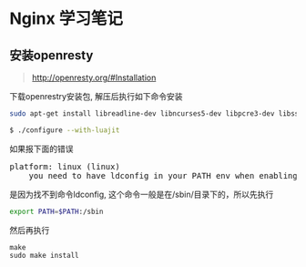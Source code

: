 # Nginx 学习笔记

## 安装openresty

> http://openresty.org/#Installation

下载openrestry安装包, 解压后执行如下命令安装

```bash
sudo apt-get install libreadline-dev libncurses5-dev libpcre3-dev libssl-dev perl make

$ ./configure --with-luajit
```

如果报下面的错误

<pre>
platform: linux (linux)
    you need to have ldconfig in your PATH env when enabling luajit.
</pre>

是因为找不到命令ldconfig, 这个命令一般是在/sbin/目录下的，所以先执行

```bash
export PATH=$PATH:/sbin
```

然后再执行
```
make
sudo make install
```

